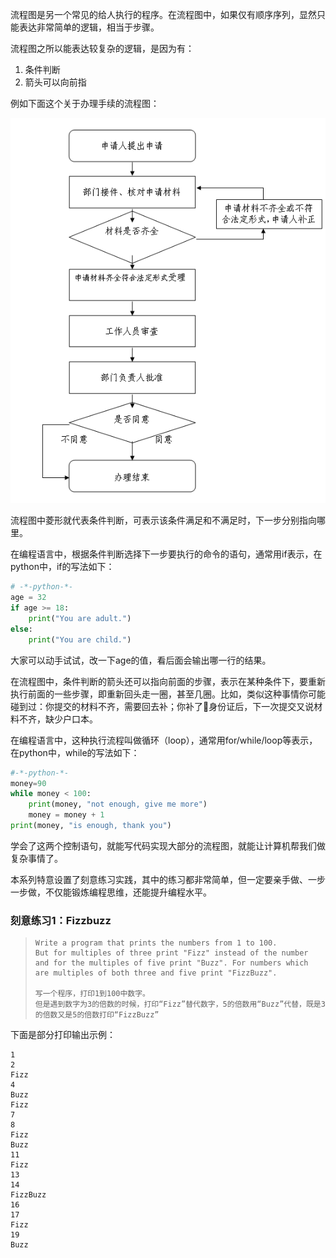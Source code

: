 流程图是另一个常见的给人执行的程序。在流程图中，如果仅有顺序序列，显然只能表达非常简单的逻辑，相当于步骤。

流程图之所以能表达较复杂的逻辑，是因为有：

1. 条件判断
2. 箭头可以向前指

例如下面这个关于办理手续的流程图：

![](/assets/flow-chart.png)

流程图中菱形就代表条件判断，可表示该条件满足和不满足时，下一步分别指向哪里。

在编程语言中，根据条件判断选择下一步要执行的命令的语句，通常用if表示，在python中，if的写法如下：

```py
# -*-python-*-
age = 32
if age >= 18:
    print("You are adult.")
else:
    print("You are child.")
```

大家可以动手试试，改一下age的值，看后面会输出哪一行的结果。

在流程图中，条件判断的箭头还可以指向前面的步骤，表示在某种条件下，要重新执行前面的一些步骤，即重新回头走一圈，甚至几圈。比如，类似这种事情你可能碰到过：你提交的材料不齐，需要回去补；你补了身份证后，下一次提交又说材料不齐，缺少户口本。

在编程语言中，这种执行流程叫做循环（loop），通常用for/while/loop等表示，在python中，while的写法如下：

```py
#-*-python-*-
money=90
while money < 100:
    print(money, "not enough, give me more")
    money = money + 1
print(money, "is enough, thank you")
```

学会了这两个控制语句，就能写代码实现大部分的流程图，就能让计算机帮我们做复杂事情了。

本系列特意设置了刻意练习实践，其中的练习都非常简单，但一定要亲手做、一步一步做，不仅能锻炼编程思维，还能提升编程水平。

### 刻意练习1：Fizzbuzz



> ```
> Write a program that prints the numbers from 1 to 100.
> But for multiples of three print "Fizz" instead of the number and for the multiples of five print "Buzz". For numbers which are multiples of both three and five print "FizzBuzz".
>
> 写一个程序，打印1到100中数字。
> 但是遇到数字为3的倍数的时候，打印“Fizz”替代数字，5的倍数用“Buzz”代替，既是3的倍数又是5的倍数打印“FizzBuzz”
>```

下面是部分打印输出示例：


```
1
2
Fizz
4
Buzz
Fizz
7
8
Fizz
Buzz
11
Fizz
13
14
FizzBuzz
16
17
Fizz
19
Buzz
```



